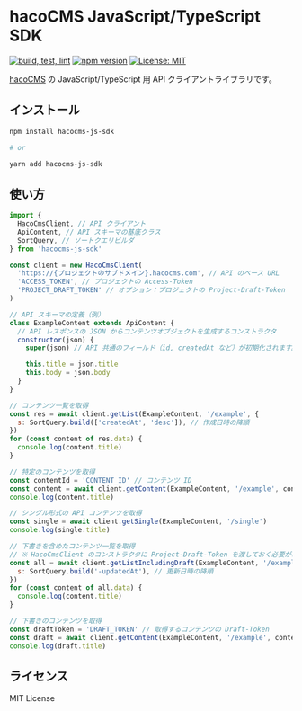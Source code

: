 # hacoCMS JavaScript/TypeScript SDK

[![build, test, lint](https://github.com/hacocms/hacocms-js-sdk/actions/workflows/test.yml/badge.svg)](https://github.com/hacocms/hacocms-js-sdk/actions/workflows/test.yml)
[![npm version](https://badge.fury.io/js/hacocms-js-sdk.svg)](https://badge.fury.io/js/hacocms-js-sdk)
[![License: MIT](https://img.shields.io/badge/License-MIT-yellow.svg)](https://opensource.org/licenses/MIT)

[hacoCMS](https://hacocms.com/) の JavaScript/TypeScript 用 API クライアントライブラリです。

## インストール

```sh
npm install hacocms-js-sdk

# or

yarn add hacocms-js-sdk
```

## 使い方

```js
import {
  HacoCmsClient, // API クライアント
  ApiContent, // API スキーマの基底クラス
  SortQuery, // ソートクエリビルダ
} from 'hacocms-js-sdk'

const client = new HacoCmsClient(
  'https://{プロジェクトのサブドメイン}.hacocms.com', // API のベース URL
  'ACCESS_TOKEN', // プロジェクトの Access-Token
  'PROJECT_DRAFT_TOKEN' // オプション：プロジェクトの Project-Draft-Token
)

// API スキーマの定義（例）
class ExampleContent extends ApiContent {
  // API レスポンスの JSON からコンテンツオブジェクトを生成するコンストラクタ
  constructor(json) {
    super(json) // API 共通のフィールド（id, createdAt など）が初期化されます。

    this.title = json.title
    this.body = json.body
  }
}

// コンテンツ一覧を取得
const res = await client.getList(ExampleContent, '/example', {
  s: SortQuery.build(['createdAt', 'desc']), // 作成日時の降順
})
for (const content of res.data) {
  console.log(content.title)
}

// 特定のコンテンツを取得
const contentId = 'CONTENT_ID' // コンテンツ ID
const content = await client.getContent(ExampleContent, '/example', contentId)
console.log(content.title)

// シングル形式の API コンテンツを取得
const single = await client.getSingle(ExampleContent, '/single')
console.log(single.title)

// 下書きを含めたコンテンツ一覧を取得
// ※ HacoCmsClient のコンストラクタに Project-Draft-Token を渡しておく必要があります。
const all = await client.getListIncludingDraft(ExampleContent, '/example', {
  s: SortQuery.build('-updatedAt'), // 更新日時の降順
})
for (const content of all.data) {
  console.log(content.title)
}

// 下書きのコンテンツを取得
const draftToken = 'DRAFT_TOKEN' // 取得するコンテンツの Draft-Token
const draft = await client.getContent(ExampleContent, '/example', contentId, draftToken)
console.log(draft.title)
```

## ライセンス

MIT License
